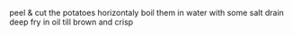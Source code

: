 peel & cut the potatoes horizontaly
boil them in water with some salt
drain
deep fry in oil till brown and crisp